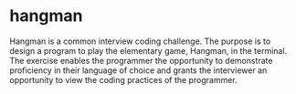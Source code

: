 # hangman
Hangman is a common interview coding challenge. The purpose is to design a program to play the elementary game, Hangman, in the terminal. The exercise enables the programmer the opportunity to demonstrate proficiency in their language of choice and grants the interviewer an opportunity to view the coding practices of the programmer.
